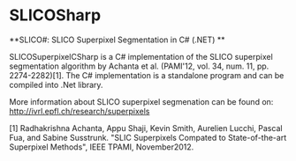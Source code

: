 # SLICOSharp
**SLICO#: SLICO Superpixel Segmentation in C# (.NET) **

SLICOSuperpixelCSharp is a C# implementation of the SLICO superpixel segmentation algorithm by Achanta et al. (PAMI'12, vol. 34, num. 11, pp. 2274-2282)[1]. The C# implementation is a standalone program and can be compiled into .Net library.

More information about SLICO superpixel segmenation can be found on: http://ivrl.epfl.ch/research/superpixels

[1] Radhakrishna Achanta, Appu Shaji, Kevin Smith, Aurelien Lucchi, Pascal Fua, and Sabine Susstrunk. "SLIC Superpixels Compated to State-of-the-art Superpixel Methods", IEEE TPAMI, November2012.

